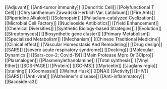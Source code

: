 [[Adjuvant]]
[[Anti-tumor immunity]]
[[Dendritic Cell]]
[[Polyfunctional T Cell]]
[[Chrysanthemum Zawadskii Herbich Var. Latilobum]]
[[Fire Ants]]
[[Piperidine Alkaloid]]
[[Solenopsin]]
[[Palladium-catalyzed Cyclization]]
[[Microbial Cell Factory]]
[[Nucleoside Antibiotics]]
[[Yield Enhancement]]
[[Chemical Diversities]]
[[Synthetic Biology-based Strategies]]
[[Evolution]]
[[Streptomyces]]
[[Biosynthetic gene cluster]]
[[Primary Metabolism]]
[[Specialized Metabolism]]
[[Mechanism]]
[[Chinese Traditional Medicine]]
[[Clinical effect]]
[[Vascular Homeostasis And Remodeling]]
[[Drug design]]
[[SARS]]
[[severe acute respiratory syndrome]]
[[Docking]]
[[Molecular Dynamics.]]
[[Sars-cov-2; Covid-19]]
[[Main Protease Mpro Or 3Clpro]]
[[Plasmalogen]]
[[Plasmenylethanolamine]]
[[Total synthesis]]
[[Vinyl Ether]]
[[SDS-PAGE]]
[[Protein]]
[[GC-MS]]
[[Myricetin]]
[[Juglans regia]]
[[staining]]
[[Coomassie]]
[[Walnut Husk]]
[[DNA]]
[[Activity]]
[[HIV]]
[[SARS]]
[[Anti-viral]]
[[Alzheimer's disease]]
[[Anti-inflammatory]]
[[Bacoside-a3]]
